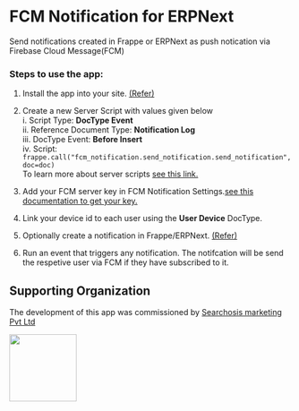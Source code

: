 # FCM Notification for ERPNext
Send notifications created in Frappe or ERPNext as push notication via Firebase Cloud Message(FCM)

### Steps to use the app:

1. Install the app into your site. [(Refer)](https://frappeframework.com/docs/v13/user/en/bench/frappe-commands#app-installation)

2. Create a new Server Script with values given below<br />
  i. Script Type: **DocType Event**<br />
  ii. Reference Document Type: **Notification Log**<br />
  iii. DocType Event: **Before Insert**<br />
  iv. Script: `frappe.call("fcm_notification.send_notification.send_notification", doc=doc)`<br />
To learn more about server scripts [see this link.](https://frappeframework.com/docs/v13/user/en/desk/scripting/server-script) 

2. Add your FCM server key in FCM Notification Settings.[see this documentation to get your key.](https://intercom.help/push-monkey/en/articles/1649592-how-to-set-up-your-fcm-keys-previously-called-gcm)

3. Link your device id to each user using the **User Device** DocType.

4. Optionally create a notification in Frappe/ERPNext. [(Refer)](https://docs.erpnext.com/docs/v12/user/manual/en/setting-up/notifications)

5. Run an event that triggers any notification. The notifcation will be send the respetive user via FCM if they have subscribed to it.


## Supporting Organization

The development of this app was commissioned by [Searchosis marketing Pvt Ltd](searchosis.com)

<img src="https://user-images.githubusercontent.com/246454/152739360-185e022a-3474-4d4a-9c89-5922bad401c0.png" width="120">
